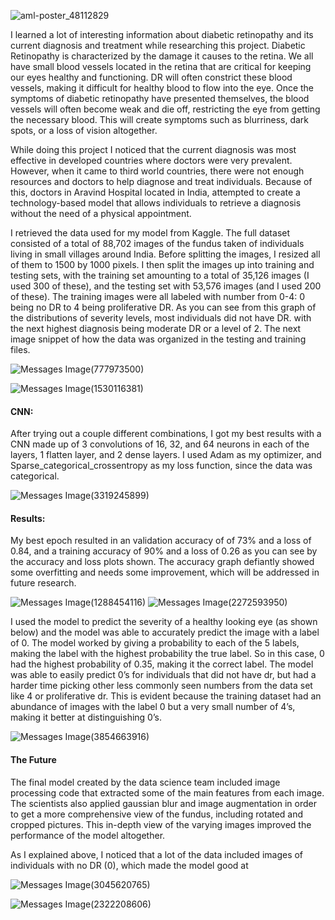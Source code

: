 ![aml-poster_48112829](https://user-images.githubusercontent.com/60228365/89741329-579e6200-da5e-11ea-8824-170ee8a5517c.png)

I learned a lot of interesting information about diabetic retinopathy and its current diagnosis and treatment while researching this project. Diabetic Retinopathy is characterized by the damage it causes to the retina. We all have small blood vessels located in the retina that are critical for keeping our eyes healthy and functioning. DR will often constrict these blood vessels, making it difficult for healthy blood to flow into the eye. Once the symptoms of diabetic retinopathy have presented themselves, the blood vessels will often become weak and die off, restricting the eye from getting the necessary blood. This will create symptoms such as blurriness, dark spots, or a loss of vision altogether. 

While doing this project I noticed that the current diagnosis was most effective in developed countries where doctors were very prevalent. However, when it came to third world countries, there were not enough resources and doctors to help diagnose and treat individuals. Because of this, doctors in Aravind Hospital located in India, attempted to create a technology-based model that allows individuals to retrieve a diagnosis without the need of a physical appointment. 

I retrieved the data used for my model from Kaggle. The full dataset consisted of a total of 88,702 images of the fundus taken of individuals living in small villages around India. Before splitting the images, I resized all of them to 1500 by 1000 pixels. I then split the images up into training and testing sets, with the training set amounting to a total of 35,126 images (I used 300 of these), and the testing set with 53,576 images (and I used 200 of these). The training images were all labeled with number from 0-4: 0 being no DR to 4 being proliferative DR. As you can see from this graph of the distributions of severity levels, most individuals did not have DR. with the next highest diagnosis being moderate DR or a level of 2. The next image snippet of how the data was organized in the testing and training files.  

![Messages Image(777973500)](https://user-images.githubusercontent.com/60228365/89743594-abb34180-da72-11ea-92de-e1db49d5584f.png)


![Messages Image(1530116381)](https://user-images.githubusercontent.com/60228365/89743596-ad7d0500-da72-11ea-8bbc-06ee4868cecc.png)

#### CNN:

After trying out a couple different combinations, I got my best results with a CNN made up of 3 convolutions of 16, 32, and 64 neurons in each of the layers, 1 flatten layer, and 2 dense layers. I used Adam as my optimizer, and Sparse_categorical_crossentropy as my loss function, since the data was categorical.

![Messages Image(3319245899)](https://user-images.githubusercontent.com/60228365/89743619-d7cec280-da72-11ea-8f18-9eebc4ad7255.png)

#### Results:

My best epoch resulted in an validation accuracy of of 73% and a loss of 0.84, and a training accuracy of 90% and a loss of 0.26 as you can see by the accuracy and loss plots shown. The accuracy graph defiantly showed some overfitting and needs some improvement, which will be addressed in future research. 

![Messages Image(1288454116)](https://user-images.githubusercontent.com/60228365/89741265-c929e080-da5d-11ea-8944-eae27895ba5a.jpeg)
![Messages Image(2272593950)](https://user-images.githubusercontent.com/60228365/89741266-caf3a400-da5d-11ea-8e48-8d8f02b4ed99.jpeg)

I used the model to predict the severity of a  healthy looking eye (as shown below) and the model was able to accurately predict the image with a label of 0. The model worked by giving a probability to each of the 5 labels, making the label with the highest probability the true label. So in this case, 0 had the highest probability of 0.35, making it the correct label. The model was able to easily predict 0’s for individuals that did not have dr, but had a harder time picking other less commonly seen numbers from the data set like 4 or proliferative dr. This is evident because the training dataset had an abundance of images with the label 0 but a very small number of 4’s, making it better at distinguishing 0’s.  

![Messages Image(3854663916)](https://user-images.githubusercontent.com/60228365/89743661-4e6bc000-da73-11ea-8d8d-76c86523240f.png)


#### The Future

The final model created by the data science team included image processing code that extracted some of the main features from each image. The scientists also applied gaussian blur and image augmentation in order to get a more comprehensive view of the fundus, including rotated and cropped pictures. This in-depth view of the varying images improved the performance of the model altogether.

As I explained above, I noticed that a lot of the data included images of individuals with no DR (0), which made the model good at 

![Messages Image(3045620765)](https://user-images.githubusercontent.com/60228365/89743687-84a93f80-da73-11ea-8569-411a45458392.png)

![Messages Image(2322208606)](https://user-images.githubusercontent.com/60228365/89743685-7fe48b80-da73-11ea-8bc5-336042bde561.png)



